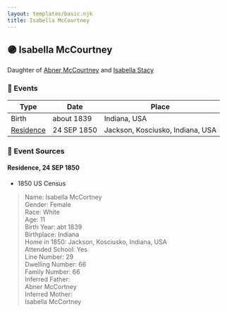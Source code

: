 ```yaml
---
layout: templates/basic.njk
title: Isabella McCourtney
---
```

## 🟣 Isabella McCourtney

Daughter of [Abner McCourtney](/people/7/72592264) and [Isabella Stacy](/people/9/91476553)

### 📆 Events

Type | Date | Place
------ | ------ | ------
Birth | about 1839 | Indiana, USA
[Residence](#event-event-0) | 24 SEP 1850 | Jackson, Kosciusko, Indiana, USA

### 📰 Event Sources

#### <a id="event-event-0"></a> Residence, 24 SEP 1850
* 1850 US Census
>   
  > Name: Isabella McCortney  
  > Gender: Female  
  > Race: White  
  > Age: 11  
  > Birth Year: abt 1839  
  > Birthplace: Indiana  
  > Home in 1850: Jackson, Kosciusko, Indiana, USA  
  > Attended School: Yes  
  > Line Number: 29  
  > Dwelling Number: 66  
  > Family Number: 66  
  > Inferred Father:   
  > Abner McCortney  
  > Inferred Mother:   
  > Isabella McCortney
